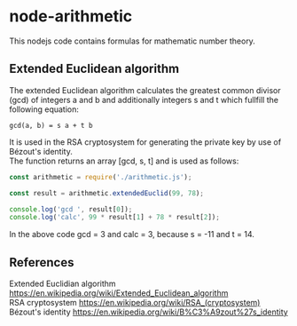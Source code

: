 # node-arithmetic
This nodejs code contains formulas for mathematic number theory.

## Extended Euclidean algorithm
The extended Euclidean algorithm calculates the greatest common divisor (gcd) of integers a and b and additionally integers s and t which fullfill the following equation:

```
gcd(a, b) = s a + t b
```
It is used in the RSA cryptosystem for generating the private key by use of Bézout's identity.  
The function returns an array [gcd, s, t] and is used as follows:

```js
const arithmetic = require('./arithmetic.js');

const result = arithmetic.extendedEuclid(99, 78);

console.log('gcd ', result[0]);
console.log('calc', 99 * result[1] + 78 * result[2]);
```
In the above code gcd = 3 and calc = 3, because s = -11 and t = 14.

## References
Extended Euclidian algorithm https://en.wikipedia.org/wiki/Extended_Euclidean_algorithm  
RSA cryptosystem https://en.wikipedia.org/wiki/RSA_(cryptosystem)  
Bézout's identity https://en.wikipedia.org/wiki/B%C3%A9zout%27s_identity  
